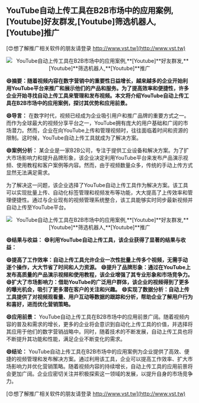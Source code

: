 ## **YouTube自动上传工具在B2B市场中的应用案例,**[Youtube]**好友群发,**[Youtube]**筛选机器人,**[Youtube]**推广**

[😍想了解推广相关软件的朋友请登录 http://www.vst.tw](http://www.vst.tw)

 <center><img src="https://vst.tw/MP4/tuiguang/png/5.png" alt="YouTube自动上传工具在B2B市场中的应用案例,**[Youtube]**好友群发,**[Youtube]**筛选机器人,**[Youtube]**推广"></center>

**😄摘要：随着视频内容在数字营销中的重要性日益增长，越来越多的企业开始利用YouTube平台来推广和展示他们的产品和服务。为了提高效率和便捷性，许多企业开始寻找自动上传工具来管理和发布视频。本文将介绍YouTube自动上传工具在B2B市场中的应用案例，探讨其优势和应用前景。**

**😄导言：**
在数字时代，视频已经成为企业吸引用户和推广品牌的重要方式之一。而作为全球最大的视频分享平台之一，YouTube拥有庞大的用户基础和广阔的市场潜力。然而，企业在向YouTube上传和管理视频时，往往面临着时间和资源的限制。这时候，YouTube自动上传工具就成为了解决方案。

**😄案例分析：**
某企业是一家B2B公司，专注于提供工业设备和解决方案。为了扩大市场影响力和提升品牌形象，该企业决定利用YouTube平台来发布产品演示视频、使用教程和客户案例等内容。然而，由于视频数量众多，传统的手动上传方式显然无法满足需求。

为了解决这一问题，该企业选择了YouTube自动上传工具作为解决方案。该工具可以实现批量上传、自动化标签管理和视频发布等功能，大大提高了上传效率和管理便捷性。通过与企业现有的视频管理系统整合，该工具能够实时同步最新视频并自动上传至YouTube平台。

 <center><img src="https://vst.tw/MP4/tuiguang/png/3.png" alt="YouTube自动上传工具在B2B市场中的应用案例,**[Youtube]**好友群发,**[Youtube]**筛选机器人,**[Youtube]**推广"></center>

**😄结果与收益：**
**😄利用YouTube自动上传工具，该企业获得了显著的结果与收益：**

**😄提高了工作效率：自动上传工具允许企业一次性批量上传多个视频，无需手动逐个操作，大大节省了时间和人力资源。**
**😄提升了品牌形象：通过在YouTube上发布高质量的产品演示视频和使用教程，该企业增强了其专业形象和市场竞争力。**
**😄扩大了市场影响力：借助YouTube的广泛用户群体，该企业的视频得到了更多的曝光机会，吸引了更多潜在客户的关注和兴趣。**
**😄实现了数据分析：自动上传工具提供了对视频观看量、用户互动等数据的跟踪和分析，帮助企业了解用户行为和喜好，进而优化营销策略。**

**😄应用前景：**
YouTube自动上传工具在B2B市场中的应用前景广阔。随着视频内容的普及和需求的增长，更多的企业将会意识到自动化上传工具的价值，并选择将其应用于他们的数字营销战略中。同时，随着技术的不断发展，自动上传工具也将不断提升其功能和性能，满足企业不断变化的需求。

**😄结论：**
YouTube自动上传工具在B2B市场中的应用案例为企业提供了高效、便捷的视频管理和发布解决方案。通过利用该工具，企业可以提高工作效率、扩大市场影响力并优化营销策略。随着视频内容的持续增长，自动上传工具的应用前景将会更加广阔。企业应密切关注并积极探索这一领域的发展，以提升自身的市场竞争力。

[😍想了解推广相关软件的朋友请登录 http://www.vst.tw](http://www.vst.tw)




